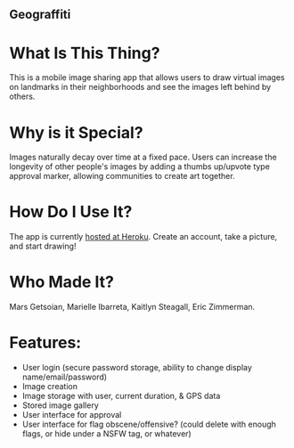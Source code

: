 ## Geograffiti

# What Is This Thing?
This is a mobile image sharing app that allows users to draw virtual images on landmarks in their neighborhoods and see the images left behind by others.

# Why is it Special?
Images naturally decay over time at a fixed pace. Users can increase the longevity of other people's images by adding a thumbs up/upvote type approval marker, allowing communities to create art together.

# How Do I Use It?
The app is currently [hosted at Heroku](https://grumpy-puffin-4289.herokuapp.com/). Create an account, take a picture, and start drawing!

# Who Made It?
Mars Getsoian, Marielle Ibarreta, Kaitlyn Steagall, Eric Zimmerman.

# Features:
- User login
  (secure password storage, ability to change display name/email/password)
- Image creation
- Image storage with user, current duration, & GPS data
- Stored image gallery
- User interface for approval
- User interface for flag obscene/offensive?
  (could delete with enough flags, or hide under a NSFW tag, or whatever)
